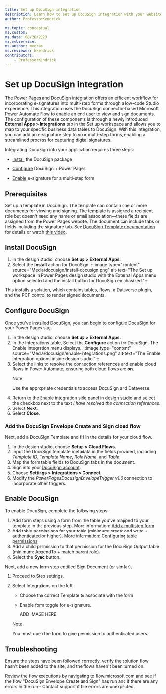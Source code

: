 ```yaml
---
title: Set up DocuSign integration
description: Learn how to set up DocuSign integration with your website. Include document generation and e-signature functionality in multi-step forms using DocuSign in Power Pages.
author: ProfessorKendrick

ms.topic: conceptual
ms.custom: 
ms.date: 08/28/2023
ms.subservice:
ms.author: meeram 
ms.reviewer: kkendrick
contributors:
    - ProfessorKendrick
---
```

# Set up DocuSign integration

The Power Pages and DocuSign integration offers an efficient workflow for incorporating e-signatures into multi-step forms through a low-code Studio experience. This integration uses the DocuSign connector-based Microsoft Power Automate Flow to enable an end user to view and sign documents. The configuration of these components is through a newly introduced **External Apps > Integrations** tab in the Set up workspace and allows you to map to your specific business data tables to DocuSign. With this integration, you can add an e-signature step to your multi-step forms, enabling a streamlined process for capturing digital signatures.

Integrating DocuSign into your application requires three steps:

- [Install](#install-docusign) the DocuSign package

- [Configure](#configure-docusign) DocuSign + Power Pages

- [Enable](#enable-docusign) e-signature for a multi-step form

## Prerequisites

Set up a template in DocuSign. The template can contain one or more documents for viewing and signing. The template is assigned a recipient role but doesn't need any name or email association—these fields are assigned from the Power Pages website. The document can include tabs or fields including the signature tab. See [DocuSign Template documentation](https://support.docusign.com/s/document-item?language=en_US&bundleId=xry1643227563338&topicId=uab1578456394214.html&_LANG=enus) for details or watch [this video](https://support.docusign.com/s/articles/Create-a-DocuSign-Template?language=en_US).

## Install DocuSign

1. In the design studio, choose **Set up > External Apps**.
1. Select the **Install** action for DocuSign. 
    :::image type="content" source="Media/docusign/install-docusign.png" alt-text="The Set up workspace in Power Pages design studio with the External Apps menu option selected and the install button for DocuSign emphasized.":::

This installs a solution, which contains tables, flows, a Dataverse plugin, and the PCF control to render signed documents.

## Configure DocuSign

Once you've installed DocuSign, you can begin to configure DocuSign for your Power Pages site.

1. In the design studio, choose **Set up > External Apps**.
1. In the Integrations table, Select the **Configure** action for DocuSign.
The Enable integration menu displays.
:::image type="content" source="Media/docusign/enable-integrations.png" alt-text="The Enable integration options inside design studio.":::
1. Select the links to resolve the connection references and enable cloud flows in Power Automate, ensuring both cloud flows are **on**.
    > [!NOTE]
    > Use the appropriate credentials to access DocuSign and Dataverse.
1. Return to the Enable integration side panel in design studio and select the checkbox next to the text *I have resolved the connection references*.
1. Select **Next**.
1. Select **Close**.

### Add the DocuSign Envelope Create and Sign cloud flow

Next, add a DocuSign Template and fill in the details for your cloud flow.

1. In the design studio, choose **Setup > Cloud Flows**.
1. Input the DocuSign template metadata in the fields provided, including *Template ID*, *Template Name*, *Role Name*, and *Table*.
1. Map the form table fields to DocuSign tabs in the document.
1. Sign into your [DocuSign account](https://account.docusign.com).
1. Choose **Settings > Integrations > Connect**.
1. Modify the *PowerPagesDocusignEnvelopeTrigger v1.0* connection to incorporate other triggers.

## Enable DocuSign

To enable DocuSign, complete the following steps:

1. Add form steps using a form from the table you've mapped to your template in the previous step. More information: [Add a multistep form](../getting-started/multistep-forms.md)
1. Add table permissions for your table (minimum: create and write + authenticated or higher). More information: [Configuring table permissions](../security/table-permissions.md)
1. Add a child permission to that permission for the DocuSign Output table (minimum: AppendTo + match parent role).
1. Select the **Sync** button.

Next, add a new form step entitled Sign Document (or similar).

1. Proceed to Step settings.
1. Select Integrations on the left
    - Choose the correct Template to associate with the form
    - Enable form toggle for e-signature.
    
        ADD IMAGE HERE

    > [!NOTE] 
    > You must open the form to give permission to authenticated users.

## Troubleshooting

Ensure the steps have been followed correctly, verify the solution flow hasn't been added to the site, and the flows haven't been turned on.

Review the flow executions by navigating to flow.microsoft.com and see if the flow "DocuSign Envelope Create and Sign" has run and if there are any errors in the run – Contact support if the errors are unexpected.
